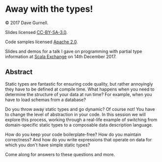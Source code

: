 # Away with the types!

&copy; 2017 Dave Gurnell.

Slides licensed [CC-BY-SA-3.0][].

Code samples licensed [Apache 2.0](https://www.apache.org/licenses/LICENSE-2.0).

Slides and demos for a talk I gave
on programming with partial type information
at [Scala Exchange][] on 14th December 2017.

## Abstract

Static types are fantastic for ensuring code quality,
but rather annoyingly they have to be defined at compile time.
What happens when you need to determine
the structure of your data at run time?
For example, when you have to load schemas from a database?

Do you throw away static types and go dynamic? Of course not!
You have to change the level of abstraction in your code.
In this session we will explore this process,
working through a real-life example
of switching from domain-specific static types
to a composable data description language.

How do you keep your code boilerplate-free?
How do you maintain correctness?
And how do you write expressions that operate on data
for which you don't have simple static types?

Come along for answers to these questions and more.

[CC-BY-SA-3.0]: http://creativecommons.org/licenses/by/3.0/
[Apache 2.0]: https://www.apache.org/licenses/LICENSE-2.0
[Scala Exchange]: http://scala-exchange.com

[Dave Gurnell]: https://davegurnell.com
[Underscore]: https://underscore.io
